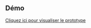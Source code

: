 ## Démo

[Cliquez ici pour visualiser le prototype](https://neutron35.github.io/Nina-Carducci-Dev/)
